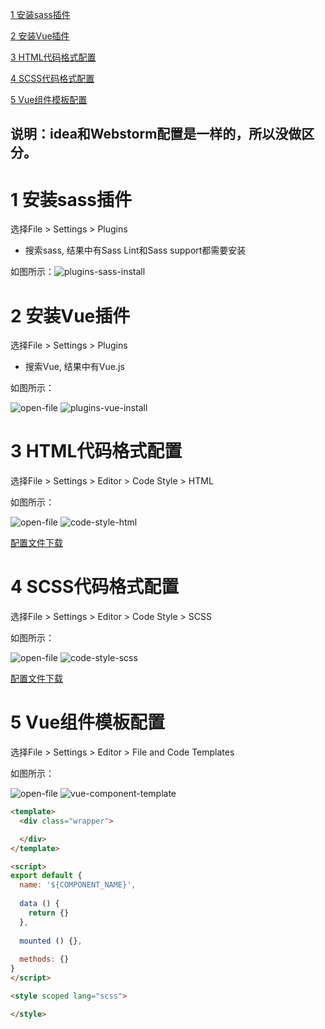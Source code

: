 [1 安装sass插件](#1-安装sass插件)

[2 安装Vue插件](#2-安装Vue插件)

[3 HTML代码格式配置](#3-HTML代码格式配置)

[4 SCSS代码格式配置](#4-SCSS代码格式配置)

[5 Vue组件模板配置](#5-Vue组件模板配置)


## 说明：idea和Webstorm配置是一样的，所以没做区分。

# 1 安装sass插件

选择File > Settings > Plugins

* 搜索sass, 结果中有Sass Lint和Sass support都需要安装

如图所示：![plugins-sass-install](D:\FE-Rule\images\plugins-sass-install.png)



# 2 安装Vue插件

选择File > Settings > Plugins

* 搜索Vue, 结果中有Vue.js

如图所示：

<p>
  <img src="./images/open-file.png" alt="open-file" />
  <img src="./images/plugins-vue-install.png" alt="plugins-vue-install" />
</p>


# 3 HTML代码格式配置

选择File > Settings > Editor > Code Style > HTML

如图所示：

<p>
  <img src="./images/open-file.png" alt="open-file" />
  <img src="./images/code-style-html.png" alt="code-style-html" />
</p>

<p>
  <a href="./Default.xml" target="_blank">配置文件下载</a>
</p>


# 4 SCSS代码格式配置

选择File > Settings > Editor > Code Style > SCSS

如图所示：

<p>
  <img src="./images/open-file.png" alt="open-file" />
  <img src="./images/code-style-scss.png" alt="code-style-scss" />
</p>

<p>
  <a href="./Default.xml" target="_blank">配置文件下载</a>
</p>


# 5 Vue组件模板配置

选择File > Settings > Editor > File and Code Templates

如图所示：

<p>
  <img src="./images/open-file.png" alt="open-file" />
  <img src="./images/vue-component-template.png" alt="vue-component-template" />
</p>

```html
<template>
  <div class="wrapper">

  </div>
</template>

<script>
export default {
  name: '${COMPONENT_NAME}',
  
  data () {
    return {}
  },
  
  mounted () {},
  
  methods: {}
}
</script>

<style scoped lang="scss">

</style>
```

